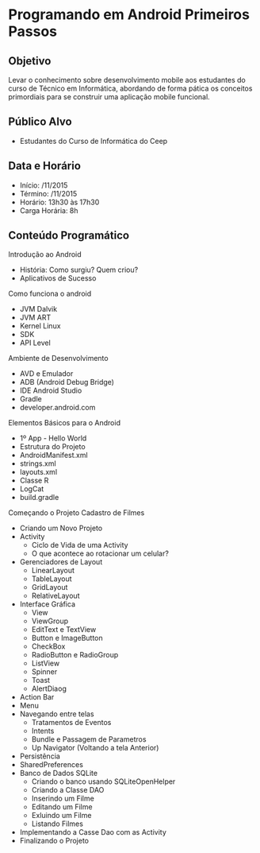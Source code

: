 # Programando em Android Primeiros Passos

## Objetivo
  Levar o conhecimento sobre desenvolvimento mobile aos estudantes do curso de Técnico em Informática, abordando de forma pática os conceitos primordiais para se construir uma aplicação mobile funcional.
  
## Público Alvo
* Estudantes do Curso de Informática do Ceep 

## Data e Horário
- Início: /11/2015
- Término: /11/2015
- Horário: 13h30 às 17h30
- Carga Horária: 8h

## Conteúdo Programático
Introdução ao Android
* História: Como surgiu? Quem criou?
* Aplicativos de Sucesso

Como funciona o android
* JVM Dalvik
* JVM ART
* Kernel Linux
* SDK
* API Level

Ambiente de Desenvolvimento
* AVD e Emulador
* ADB (Android Debug Bridge)
* IDE Android Studio
* Gradle
* developer.android.com

Elementos Básicos para o Android
* 1º App - Hello World
* Estrutura do Projeto
* AndroidManifest.xml
* strings.xml
* layouts.xml
* Classe R
* LogCat
* build.gradle

Começando o Projeto Cadastro de Filmes
* Criando um Novo Projeto
* Activity
  - Ciclo de Vida de uma Activity
  - O que acontece ao rotacionar um celular?
* Gerenciadores de Layout
  - LinearLayout
  - TableLayout
  - GridLayout
  - RelativeLayout
* Interface Gráfica
  - View
  - ViewGroup
  - EditText e TextView
  - Button e ImageButton
  - CheckBox
  - RadioButton e RadioGroup
  - ListView
  - Spinner
  - Toast
  - AlertDiaog
* Action Bar
* Menu
* Navegando entre telas
  - Tratamentos de Eventos
  - Intents
  - Bundle e Passagem de Parametros
  - Up Navigator (Voltando a tela Anterior)
* Persistência
* SharedPreferences
* Banco de Dados SQLite
  - Criando o banco usando SQLiteOpenHelper
  - Criando a Classe DAO
  - Inserindo um Filme
  - Editando um Filme
  - Exluindo um Filme
  - Listando Filmes
* Implementando a Casse Dao com as Activity
* Finalizando o Projeto

